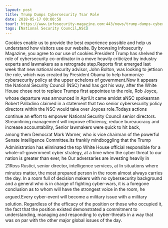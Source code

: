 ```yaml
---
layout: post
title: Trump Dumps Cybersecurity Tsar Role
date: 2018-05-17 00:00:58
tourl: https://www.infosecurity-magazine.com:443/news/trump-dumps-cybersecurity-tsar-role/
tags: [National Security Council,NSC]
---
```

Cookies enable us to provide the best experience possible and help us understand how visitors use our website. By browsing Infosecurity Magazine, you agree to our use of cookies.President Trump has shelved the role of cybersecurity co-ordinator in a move heavily criticized by industry experts and lawmakers as a retrograde step.Reports first emerged last week that new national security advisor, John Bolton, was looking to jettison the role, which was created by President Obama to help harmonize cybersecurity policy at the upper echelons of government.Now it appears the National Security Council (NSC) head has got his way, after the White House chose not to replace Trumps first appointee to the role, Rob Joyce, whose departure was announced in April.It came amidst aNSC spokesman Robert Palladino claimed in a statement that two senior cybersecurity policy directors within the NSC would take over Joyces role.Todays actions continue an effort to empower National Security Council senior directors. Streamlining management will improve efficiency, reduce bureaucracy and increase accountability, Senior lawmakers were quick to hit back, among them Democrat Mark Warner, who is vice chairman of the powerful Senate Intelligence Committee.Its frankly mindboggling that the Trump Administration has eliminated the top White House official responsible for a whole-of-government cyber strategy, at a time when the cyber threat to our nation is greater than ever, he Our adversaries are investing heavily in 21Ross Rustici, senior director, intelligence services, at In situations where minutes matter, the most prepared person in the room almost always carries the day. In a room full of decision makers with no cybersecurity background and a general who is in charge of fighting cyber-wars, it is a foregone conclusion as to whom will have the strongest voice in the room, he argued.Every cyber-event will become a military issue with a military solution. Regardless of the efficacy of the position or those who occupied it, the fact that the position existed demonstrated a commitment to understanding, managing and responding to cyber-threats in a way that was on par with the other major global issues of the day.